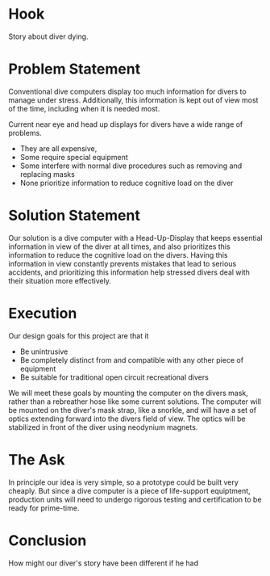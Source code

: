 Hook
====
Story about diver dying.

Problem Statement
=================
Conventional dive computers display too much information for divers to manage under stress.
Additionally, this information is kept out of view most of the time, including when it is needed most.

Current near eye and head up displays for divers have a wide range of problems.
- They are all expensive, 
- Some require special equipment
- Some interfere with normal dive procedures such as removing and replacing masks
- None prioritize information to reduce cognitive load on the diver

Solution Statement
==================
Our solution is a dive computer with a Head-Up-Display that keeps essential information in view of the diver
at all times, and also prioritizes this information to reduce the cognitive load on the divers.
Having this information in view constantly prevents mistakes that lead to serious accidents,
and prioritizing this information help stressed divers deal with their situation more effectively.

Execution
=========
Our design goals for this project are that it
- Be unintrusive
- Be completely distinct from and compatible with any other piece of equipment
- Be suitable for traditional open circuit recreational divers

We will meet these goals by mounting the computer on the divers mask, rather than a 
rebreather hose like some current solutions.  The computer will be mounted on the diver's
mask strap, like a snorkle, and will have a set of optics extending forward into the 
divers field of view.  The optics will be stabilized in front of the diver using 
neodynium magnets.

The Ask
=======
In principle our idea is very simple, so a prototype could be built very cheaply.
But since a dive computer is a piece of life-support equiptment, production units 
will need to undergo rigorous testing and certification to be ready for prime-time.


Conclusion
==========
How might our diver's story have been different if he had
